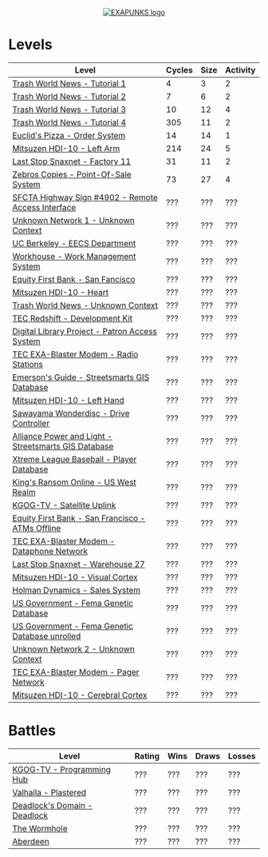 <p align="center"><a href="https://store.steampowered.com/app/716490/EXAPUNKS/" target="_blank" rel="noopener noreferrer"><img src="https://steamcdn-a.akamaihd.net/steam/apps/716490/header.jpg" alt="EXAPUNKS logo"></a></p>

# Levels

| Level                                                                                                                   | Cycles | Size | Activity|
|-------------------------------------------------------------------------------------------------------------------------|--------|------|---------|
| [Trash World News - Tutorial 1](solutions/01-trash-world-news-tutorial-1)                                               | 4      | 3    | 2       |
| [Trash World News - Tutorial 2](solutions/02-trash-world-news-tutorial-2)                                               | 7      | 6    | 2       |
| [Trash World News - Tutorial 3](solutions/03-trash-world-news-tutorial-3)                                               | 10     | 12   | 4       |
| [Trash World News - Tutorial 4](solutions/04-trash-world-news-tutorial-4)                                               | 305    | 11   | 2       |
| [Euclid's Pizza - Order System](solutions/05-euclids-pizza-order-system)                                                | 14     | 14   | 1       |
| [Mitsuzen HDI-10 - Left Arm](solutions/06-mitsuzen-hdi-10-left-arm)                                                     | 214    | 24   | 5       |
| [Last Stop Snaxnet - Factory 11](solutions/07-last-stop-snaxnet-factory-11)                                             | 31     | 11   | 2       |
| [Zebros Copies - Point-Of-Sale System](solutions/08-zebros-copies-point-of-sale-system)                                 | 73     | 27   | 4       |
| [SFCTA Highway Sign #4902 - Remote Access Interface](solutions/09-sfcta-highway-sign-4902-remote-access-interface)      | ???    | ???  | ???     |
| [Unknown Network 1 - Unknown Context](solutions/10-unknown-network-1-unknown-context)                                   | ???    | ???  | ???     |
| [UC Berkeley - EECS Department](solutions/11-uc-berkeley-eecs-department)                                               | ???    | ???  | ???     |
| [Workhouse - Work Management System](solutions/12-workhouse-work-management-system)                                     | ???    | ???  | ???     |
| [Equity First Bank - San Fancisco](solutions/13-equity-first-bank-san-francisco)                                        | ???    | ???  | ???     |
| [Mitsuzen HDI-10 - Heart](solutions/14-mitsuzen-hdi-10-heart)                                                           | ???    | ???  | ???     |
| [Trash World News - Unknown Context](solutions/15-trash-world-news-unknown-context)                                     | ???    | ???  | ???     |
| [TEC Redshift - Development Kit](solutions/16-tec-redshift-development-kit)                                             | ???    | ???  | ???     |
| [Digital Library Project - Patron Access System](solutions/17-digital-library-project-patron-access-system)             | ???    | ???  | ???     |
| [TEC EXA-Blaster Modem - Radio Stations](solutions/18-tec-exa-blaster-modem-radio-stations)                             | ???    | ???  | ???     |
| [Emerson's Guide - Streetsmarts GIS Database](solutions/19-emersonsguide-streetsmarts-gis-database)                     | ???    | ???  | ???     |
| [Mitsuzen HDI-10 - Left Hand](solutions/20-mitsuzen-hdi-10-left-hand)                                                   | ???    | ???  | ???     |
| [Sawayama Wonderdisc - Drive Controller](solutions/21-sawayama-wonderdisc-drive-controller)                             | ???    | ???  | ???     |
| [Alliance Power and Light - Streetsmarts GIS Database](solutions/22-alliance-power-and-light-streetsmarts-gis-database) | ???    | ???  | ???     |
| [Xtreme League Baseball - Player Database](solutions/23-xtreme-league-baseball-player-database)                         | ???    | ???  | ???     |
| [King's Ransom Online - US West Realm](solutions/24-kings-ransom-online-us-west-realm)                                  | ???    | ???  | ???     |
| [KGOG-TV - Satellite Uplink](solutions/25-kgog-tv-satellite-uplink)                                                     | ???    | ???  | ???     |
| [Equity First Bank - San Francisco - ATMs Offline](solutions/26-equity-first-bank-san-francisco-atms-offline)           | ???    | ???  | ???     |
| [TEC EXA-Blaster Modem - Dataphone Network](solutions/27-tec-exa-blaster-modem-dataphone-network)                       | ???    | ???  | ???     |
| [Last Stop Snaxnet - Warehouse 27](solutions/28-last-stop-snaxnet-warehouse-27)                                         | ???    | ???  | ???     |
| [Mitsuzen HDI-10 - Visual Cortex](solutions/29-mitsuzen-hdi-10-visual-cortex)                                           | ???    | ???  | ???     |
| [Holman Dynamics - Sales System](solutions/30-holman-dynamics-sales-system)                                             | ???    | ???  | ???     |
| [US Government - Fema Genetic Database](solutions/31-us-government-fema-genetic-database)                               | ???    | ???  | ???     |
| [US Government - Fema Genetic Database unrolled](solutions/31-us-government-fema-genetic-database-unrolled)             | ???    | ???  | ???     |
| [Unknown Network 2 - Unknown Context](solutions/32-unknown-network-2-unknown-context)                                   | ???    | ???  | ???     |
| [TEC EXA-Blaster Modem - Pager Network](solutions/33-tec-exa-blaster-modem-pager-network)                               | ???    | ???  | ???     |
| [Mitsuzen HDI-10 - Cerebral Cortex](solutions/34-mitsuzen-hdi-10-cerebral-cortex)                                       | ???    | ???  | ???     |

# Battles

| Level                                                               | Rating | Wins | Draws | Losses |
| ------------------------------------------------------------------- | ------ | ---- | ----- | ------ |
| [KGOG-TV - Programming Hub](solutions/battle-01-kgog-tv-programming-hub)      | ???    | ???  | ???   | ???    |
| [Valhalla - Plastered](solutions/battle-02-valhalla-plastered)                | ???    | ???  | ???   | ???    |
| [Deadlock's Domain - Deadlock](solutions/battle-03-deadlocks-domain-deadlock) | ???    | ???  | ???   | ???    |
| [The Wormhole](solutions/battle-04-the-wormhole)                              | ???    | ???  | ???   | ???    |
| [Aberdeen](solutions/battle-05-the-aberdeen)                                  | ???    | ???  | ???   | ???    |
